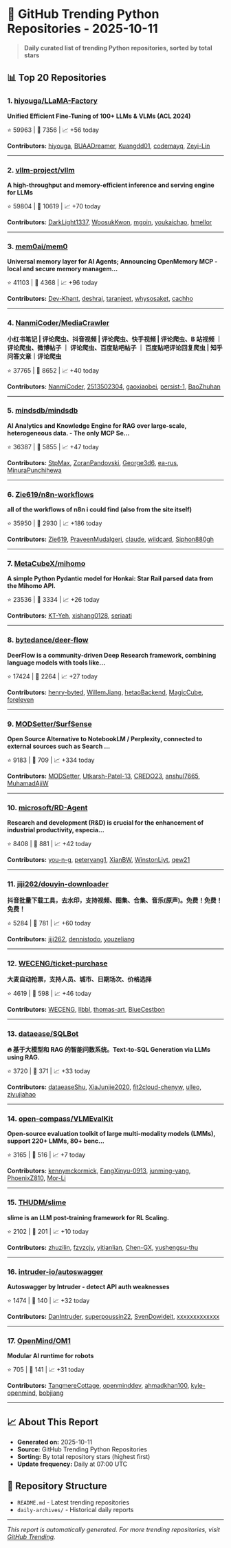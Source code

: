 # 🐍 GitHub Trending Python Repositories - 2025-10-11

> **Daily curated list of trending Python repositories, sorted by total stars**

## 📊 Top 20 Repositories

### 1. [hiyouga/LLaMA-Factory](https://github.com/hiyouga/LLaMA-Factory)

**Unified Efficient Fine-Tuning of 100+ LLMs & VLMs (ACL 2024)**

⭐ 59963 | 🍴 7356 | 📈 +56 today

**Contributors:** [hiyouga](https://github.com/hiyouga), [BUAADreamer](https://github.com/BUAADreamer), [Kuangdd01](https://github.com/Kuangdd01), [codemayq](https://github.com/codemayq), [Zeyi-Lin](https://github.com/Zeyi-Lin)

---

### 2. [vllm-project/vllm](https://github.com/vllm-project/vllm)

**A high-throughput and memory-efficient inference and serving engine for LLMs**

⭐ 59804 | 🍴 10619 | 📈 +70 today

**Contributors:** [DarkLight1337](https://github.com/DarkLight1337), [WoosukKwon](https://github.com/WoosukKwon), [mgoin](https://github.com/mgoin), [youkaichao](https://github.com/youkaichao), [hmellor](https://github.com/hmellor)

---

### 3. [mem0ai/mem0](https://github.com/mem0ai/mem0)

**Universal memory layer for AI Agents; Announcing OpenMemory MCP - local and secure memory managem...**

⭐ 41103 | 🍴 4368 | 📈 +96 today

**Contributors:** [Dev-Khant](https://github.com/Dev-Khant), [deshraj](https://github.com/deshraj), [taranjeet](https://github.com/taranjeet), [whysosaket](https://github.com/whysosaket), [cachho](https://github.com/cachho)

---

### 4. [NanmiCoder/MediaCrawler](https://github.com/NanmiCoder/MediaCrawler)

**小红书笔记 \| 评论爬虫、抖音视频 \| 评论爬虫、快手视频 \| 评论爬虫、B 站视频 ｜ 评论爬虫、微博帖子 ｜ 评论爬虫、百度贴吧帖子 ｜ 百度贴吧评论回复爬虫 \| 知乎问答文章｜评论爬虫**

⭐ 37765 | 🍴 8652 | 📈 +40 today

**Contributors:** [NanmiCoder](https://github.com/NanmiCoder), [2513502304](https://github.com/2513502304), [gaoxiaobei](https://github.com/gaoxiaobei), [persist-1](https://github.com/persist-1), [BaoZhuhan](https://github.com/BaoZhuhan)

---

### 5. [mindsdb/mindsdb](https://github.com/mindsdb/mindsdb)

**AI Analytics and Knowledge Engine for RAG over large-scale, heterogeneous data. - The only MCP Se...**

⭐ 36387 | 🍴 5855 | 📈 +47 today

**Contributors:** [StpMax](https://github.com/StpMax), [ZoranPandovski](https://github.com/ZoranPandovski), [George3d6](https://github.com/George3d6), [ea-rus](https://github.com/ea-rus), [MinuraPunchihewa](https://github.com/MinuraPunchihewa)

---

### 6. [Zie619/n8n-workflows](https://github.com/Zie619/n8n-workflows)

**all of the workflows of n8n i could find (also from the site itself)**

⭐ 35950 | 🍴 2930 | 📈 +186 today

**Contributors:** [Zie619](https://github.com/Zie619), [PraveenMudalgeri](https://github.com/PraveenMudalgeri), [claude](https://github.com/claude), [wildcard](https://github.com/wildcard), [Siphon880gh](https://github.com/Siphon880gh)

---

### 7. [MetaCubeX/mihomo](https://github.com/MetaCubeX/mihomo)

**A simple Python Pydantic model for Honkai: Star Rail parsed data from the Mihomo API.**

⭐ 23536 | 🍴 3334 | 📈 +26 today

**Contributors:** [KT-Yeh](https://github.com/KT-Yeh), [xishang0128](https://github.com/xishang0128), [seriaati](https://github.com/seriaati)

---

### 8. [bytedance/deer-flow](https://github.com/bytedance/deer-flow)

**DeerFlow is a community-driven Deep Research framework, combining language models with tools like...**

⭐ 17424 | 🍴 2264 | 📈 +27 today

**Contributors:** [henry-byted](https://github.com/henry-byted), [WillemJiang](https://github.com/WillemJiang), [hetaoBackend](https://github.com/hetaoBackend), [MagicCube](https://github.com/MagicCube), [foreleven](https://github.com/foreleven)

---

### 9. [MODSetter/SurfSense](https://github.com/MODSetter/SurfSense)

**Open Source Alternative to NotebookLM / Perplexity, connected to external sources such as Search ...**

⭐ 9183 | 🍴 709 | 📈 +334 today

**Contributors:** [MODSetter](https://github.com/MODSetter), [Utkarsh-Patel-13](https://github.com/Utkarsh-Patel-13), [CREDO23](https://github.com/CREDO23), [anshul7665](https://github.com/anshul7665), [MuhamadAjiW](https://github.com/MuhamadAjiW)

---

### 10. [microsoft/RD-Agent](https://github.com/microsoft/RD-Agent)

**Research and development (R&D) is crucial for the enhancement of industrial productivity, especia...**

⭐ 8408 | 🍴 881 | 📈 +42 today

**Contributors:** [you-n-g](https://github.com/you-n-g), [peteryang1](https://github.com/peteryang1), [XianBW](https://github.com/XianBW), [WinstonLiyt](https://github.com/WinstonLiyt), [qew21](https://github.com/qew21)

---

### 11. [jiji262/douyin-downloader](https://github.com/jiji262/douyin-downloader)

**抖音批量下载工具，去水印，支持视频、图集、合集、音乐(原声)。免费！免费！免费！**

⭐ 5284 | 🍴 781 | 📈 +60 today

**Contributors:** [jiji262](https://github.com/jiji262), [dennistodo](https://github.com/dennistodo), [youzeliang](https://github.com/youzeliang)

---

### 12. [WECENG/ticket-purchase](https://github.com/WECENG/ticket-purchase)

**大麦自动抢票，支持人员、城市、日期场次、价格选择**

⭐ 4619 | 🍴 598 | 📈 +46 today

**Contributors:** [WECENG](https://github.com/WECENG), [llbbl](https://github.com/llbbl), [thomas-art](https://github.com/thomas-art), [BlueCestbon](https://github.com/BlueCestbon)

---

### 13. [dataease/SQLBot](https://github.com/dataease/SQLBot)

**🔥 基于大模型和 RAG 的智能问数系统。Text-to-SQL Generation via LLMs using RAG.**

⭐ 3720 | 🍴 371 | 📈 +33 today

**Contributors:** [dataeaseShu](https://github.com/dataeaseShu), [XiaJunjie2020](https://github.com/XiaJunjie2020), [fit2cloud-chenyw](https://github.com/fit2cloud-chenyw), [ulleo](https://github.com/ulleo), [ziyujiahao](https://github.com/ziyujiahao)

---

### 14. [open-compass/VLMEvalKit](https://github.com/open-compass/VLMEvalKit)

**Open-source evaluation toolkit of large multi-modality models (LMMs), support 220+ LMMs, 80+ benc...**

⭐ 3165 | 🍴 516 | 📈 +7 today

**Contributors:** [kennymckormick](https://github.com/kennymckormick), [FangXinyu-0913](https://github.com/FangXinyu-0913), [junming-yang](https://github.com/junming-yang), [PhoenixZ810](https://github.com/PhoenixZ810), [Mor-Li](https://github.com/Mor-Li)

---

### 15. [THUDM/slime](https://github.com/THUDM/slime)

**slime is an LLM post-training framework for RL Scaling.**

⭐ 2102 | 🍴 201 | 📈 +10 today

**Contributors:** [zhuzilin](https://github.com/zhuzilin), [fzyzcjy](https://github.com/fzyzcjy), [yitianlian](https://github.com/yitianlian), [Chen-GX](https://github.com/Chen-GX), [yushengsu-thu](https://github.com/yushengsu-thu)

---

### 16. [intruder-io/autoswagger](https://github.com/intruder-io/autoswagger)

**Autoswagger by Intruder - detect API auth weaknesses**

⭐ 1474 | 🍴 140 | 📈 +32 today

**Contributors:** [DanIntruder](https://github.com/DanIntruder), [superpoussin22](https://github.com/superpoussin22), [SvenDowideit](https://github.com/SvenDowideit), [xxxxxxxxxxxxx](https://github.com/xxxxxxxxxxxxx)

---

### 17. [OpenMind/OM1](https://github.com/OpenMind/OM1)

**Modular AI runtime for robots**

⭐ 705 | 🍴 141 | 📈 +31 today

**Contributors:** [TangmereCottage](https://github.com/TangmereCottage), [openminddev](https://github.com/openminddev), [ahmadkhan100](https://github.com/ahmadkhan100), [kyle-openmind](https://github.com/kyle-openmind), [bobjiang](https://github.com/bobjiang)

---


## 📈 About This Report

- **Generated on:** 2025-10-11
- **Source:** GitHub Trending Python Repositories
- **Sorting:** By total repository stars (highest first)
- **Update frequency:** Daily at 07:00 UTC

## 🔗 Repository Structure

- `README.md` - Latest trending repositories
- `daily-archives/` - Historical daily reports

---

*This report is automatically generated. For more trending repositories, visit [GitHub Trending](https://github.com/trending/python).*
